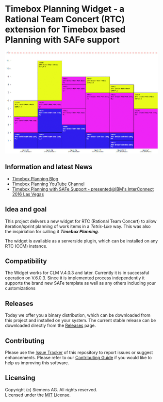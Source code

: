 # Timebox Planning Widget - a Rational Team Concert (RTC) extension for Timebox based Planning with SAFe support

![Timebox V3 Animated Teaser](docs/images/timeboxv3_teaser.gif)

## Information and latest News
- [Timebox Planning Blog](https://timeboxplanning.wordpress.com/)
- [Timebox Planning YouTube Channel](https://www.youtube.com/channel/UCcvclkdfdmOS6AuR62bZ_PA)
- [Timebox Planning with SAFe Support - presented@IBM's InterConnect 2016 Las Vegas](https://www.slideshare.net/MarkusGiacomuzzi/timebox-planning-with-safe-support-presentedibms-interconnect-2016-las-vegas)

## Idea and goal
This project delivers a new widget for RTC (Rational Team Concert) to allow iteration/sprint planning of work items in a *Tetris-Like* way. This was also the inspiriation for calling it **_Timebox Planning_**.

The widget is available as a serverside plugin, which can be installed on any RTC (CCM) instance.

## Compatibility
The Widget works for CLM V.4.0.3 and later. Currently it is in successful operation on V.6.0.3.
Since it is implemented process independently it supports the brand new SAFe template as well as any others including your customizations

## Releases
Today we offer you a binary distribution, which can be downloaded from this project and installed on your system. The current stable release can be downloaded directly from the [Releases](https://github.com/jazz-community/rtc-timeboxplanning/issues) page.

## Contributing
Please use the [Issue Tracker](https://github.com/jazz-community/rtc-timeboxplanning/issues) of this repository to report issues or suggest enhancements.
Please refer to our [Contributing Guide](CONTRIBUTING.md#contributing) if you would like to help us improving this software.

## Licensing
Copyright (c) Siemens AG. All rights reserved.<br>
Licensed under the [MIT](LICENSE.md) License.

